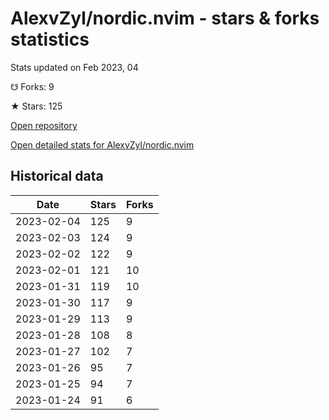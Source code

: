 # AlexvZyl/nordic.nvim - stars & forks statistics

Stats updated on Feb 2023, 04

☋ Forks: 9

★ Stars: 125

[Open repository](https://github.com/AlexvZyl/nordic.nvim)

[Open detailed stats for AlexvZyl/nordic.nvim](https://reviewgithub.com/rep/AlexvZyl/nordic.nvim)

## Historical data
| Date | Stars | Forks |
|------|-------|-------|
| 2023-02-04 | 125 | 9 | 
| 2023-02-03 | 124 | 9 | 
| 2023-02-02 | 122 | 9 | 
| 2023-02-01 | 121 | 10 | 
| 2023-01-31 | 119 | 10 | 
| 2023-01-30 | 117 | 9 | 
| 2023-01-29 | 113 | 9 | 
| 2023-01-28 | 108 | 8 | 
| 2023-01-27 | 102 | 7 | 
| 2023-01-26 | 95 | 7 | 
| 2023-01-25 | 94 | 7 | 
| 2023-01-24 | 91 | 6 | 

